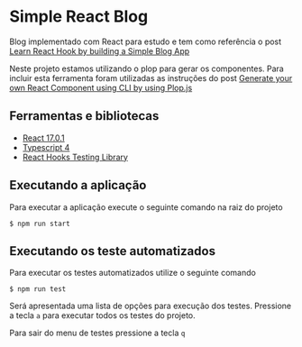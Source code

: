 # Simple React Blog

Blog implementado com React para estudo e tem como referência o post [Learn React Hook by building a Simple Blog App](https://dev.to/kingdavid/learn-react-hook-by-building-a-simple-blog-app-22i2)

Neste projeto estamos utilizando o plop para gerar os componentes. Para incluir esta ferramenta foram utilizadas as instruções do post [Generate your own React Component using CLI by using Plop.js](https://dev.to/abdulkareemtpm/generate-your-own-react-component-using-cli-by-using-plop-js-2ei)

## Ferramentas e bibliotecas

- [React 17.0.1](https://reactjs.org/)
- [Typescript 4](https://www.typescriptlang.org/)
- [React Hooks Testing Library](https://github.com/testing-library/react-hooks-testing-library)

## Executando a aplicação

Para executar a aplicação execute o seguinte comando na raiz do projeto

```console
$ npm run start
```

## Executando os teste automatizados

Para executar os testes automatizados utilize o seguinte comando

```console
$ npm run test
```

Será apresentada uma lista de opções para execução dos testes. Pressione a tecla `a` para executar todos os testes do projeto.

Para sair do menu de testes pressione a tecla `q`
